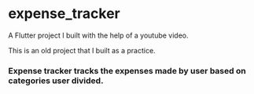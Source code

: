# expense_tracker

A Flutter project I built with the help of a youtube video.

This is an old project that I built as a practice.


### Expense tracker tracks the expenses made by user based on categories user divided. 
